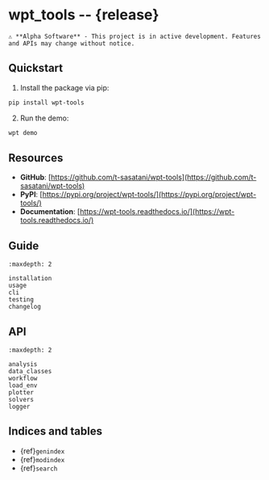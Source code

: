 # wpt_tools -- {release}

```{important}
⚠️ **Alpha Software** - This project is in active development. Features and APIs may change without notice.
```

## Quickstart

1. Install the package via pip:

```bash
pip install wpt-tools
```

2. Run the demo:

```bash
wpt demo
```

## Resources

- **GitHub**: [https://github.com/t-sasatani/wpt-tools](https://github.com/t-sasatani/wpt-tools)
- **PyPI**: [https://pypi.org/project/wpt-tools/](https://pypi.org/project/wpt-tools/)
- **Documentation**: [https://wpt-tools.readthedocs.io/](https://wpt-tools.readthedocs.io/)

## Guide

```{toctree}
:maxdepth: 2

installation
usage
cli
testing
changelog
```

## API

```{toctree}
:maxdepth: 2

analysis
data_classes
workflow
load_env
plotter
solvers
logger
```

## Indices and tables

- {ref}`genindex`
- {ref}`modindex`
- {ref}`search`
